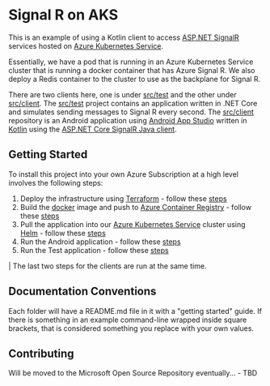 # Signal R on AKS

This is an example of using a Kotlin client to access [ASP.NET SignalR](https://dotnet.microsoft.com/apps/aspnet/signalr) services hosted on [Azure Kubernetes Service](https://azure.microsoft.com/en-us/services/kubernetes-service/).

Essentially, we have a pod that is running in an Azure Kubernetes Service cluster that is running a docker container that has Azure Signal R. We also deploy a Redis container to the cluster to use as the backplane for Signal R.

There are two clients here, one is under [src/test](src/test/README.md) and the other under [src/client](src/client/README.md). The [src/test](src/test/README.md) project contains an application written in .NET Core and simulates sending messages to Signal R every second. The [src/client](src/client/README.md) repository is an Android application using [Android App Studio](https://developer.android.com/studio/) written in [Kotlin](https://kotlinlang.org/) using the [ASP.NET Core SignalR Java client](https://docs.microsoft.com/en-us/aspnet/core/signalr/java-client). 

## Getting Started

To install this project into your own Azure Subscription at a high level involves the following steps:

1. Deploy the infrastructure using [Terraform](https://learn.hashicorp.com/terraform/getting-started/install.html) - follow these [steps](deploy/terraform/README.md)
1. Build the [docker](https://docs.docker.com/get-started/) image and push to [Azure Container Registry](https://azure.microsoft.com/en-us/services/container-registry/) - follow these [steps](deploy/docker/README.md)
1. Pull the application into our [Azure Kubernetes Service](https://azure.microsoft.com/en-us/services/kubernetes-service) cluster using [Helm](https://helm.sh/docs/chart_template_guide/getting_started/) - follow these [steps](deploy/helm/README.md)
1. Run the Android application - follow these [steps](src/client/README.md)
1. Run the Test application - follow these [steps](src/test/README.md)

| The last two steps for the clients are run at the same time.

## Documentation Conventions

Each folder will have a README.md file in it with a "getting started" guide. If there is something in an example command-line wrapped inside square brackets, that is considered something you replace with your own values.

## Contributing

Will be moved to the Microsoft Open Source Repository eventually... - TBD